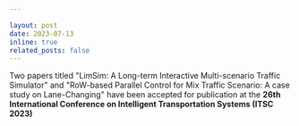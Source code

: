 ```yaml
---

layout: post
date: 2023-07-13
inline: true
related_posts: false
---
```



Two papers titled "LimSim: A Long-term Interactive Multi-scenario Traffic Simulator" and "RoW-based Parallel Control for Mix Traffic Scenario: A case study on Lane-Changing" have been accepted for publication at the **26th International Conference on Intelligent Transportation Systems (ITSC 2023)**

